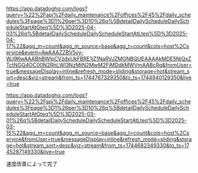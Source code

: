 https://app.datadoghq.com/logs?query=%22%2Fapi%2Fdaily_maintenance%2Foffices%2F45%2Fdaily_schedules%3Fpage%3D1%26per%3D10%26q%5BdetailDailyScheduleDailyScheduleStartAtGteq%5D%3D2025-04-03%26q%5BdetailDailyScheduleDailyScheduleStartAtLteq%5D%3D2025-04-17%22&agg_m=count&agg_m_source=base&agg_t=count&cols=host%2Cservice&event=AwAAAZZBV5vy-WJ9KwAAABhBWlpCVzdxUkFBRE1jZ1NaRVJZMGNBQUEAAAAkMDE5NjQxZTctNGQ4OC00N2RhLWI3NzMtN2MwM2FjMDdkMWVmAABcRg&fromUser=true&messageDisplay=inline&refresh_mode=sliding&storage=hot&stream_sort=desc&viz=stream&from_ts=1744767329350&to_ts=1744940129350&live=true



https://app.datadoghq.com/logs?query=%22%2Fapi%2Fdaily_maintenance%2Foffices%2F45%2Fdaily_schedules%3Fpage%3D1%26per%3D10%26q%5BdetailDailyScheduleDailyScheduleStartAtGteq%5D%3D2025-03-01%26q%5BdetailDailyScheduleDailyScheduleStartAtLteq%5D%3D2025-03-15%22&agg_m=count&agg_m_source=base&agg_t=count&cols=host%2Cservice&fromUser=true&messageDisplay=inline&refresh_mode=sliding&storage=hot&stream_sort=desc&viz=stream&from_ts=1744682349330&to_ts=1745287149330&live=true

速度改善によって完了